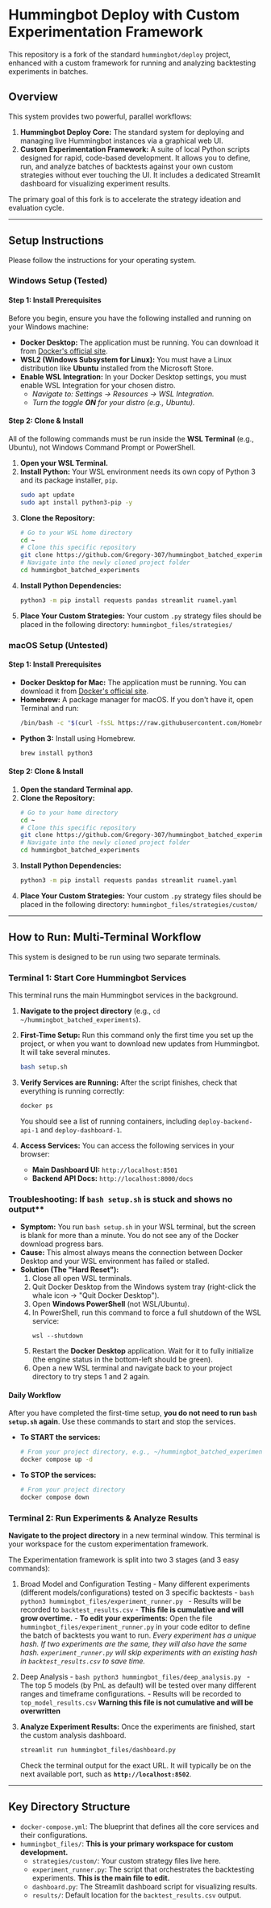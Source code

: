# Hummingbot Deploy with Custom Experimentation Framework

This repository is a fork of the standard `hummingbot/deploy` project, enhanced with a custom framework for running and analyzing backtesting experiments in batches.

## Overview

This system provides two powerful, parallel workflows:

1.  **Hummingbot Deploy Core:** The standard system for deploying and managing live Hummingbot instances via a graphical web UI.
2.  **Custom Experimentation Framework:** A suite of local Python scripts designed for rapid, code-based development. It allows you to define, run, and analyze batches of backtests against your own custom strategies without ever touching the UI. It includes a dedicated Streamlit dashboard for visualizing experiment results.

The primary goal of this fork is to accelerate the strategy ideation and evaluation cycle.

---

## Setup Instructions

Please follow the instructions for your operating system.

### **Windows Setup (Tested)**

#### **Step 1: Install Prerequisites**
Before you begin, ensure you have the following installed and running on your Windows machine:

-   **Docker Desktop:** The application must be running. You can download it from [Docker's official site](https://www.docker.com/products/docker-desktop).
-   **WSL2 (Windows Subsystem for Linux):** You must have a Linux distribution like **Ubuntu** installed from the Microsoft Store.
-   **Enable WSL Integration:** In your Docker Desktop settings, you must enable WSL Integration for your chosen distro.
    -   *Navigate to: Settings -> Resources -> WSL Integration.*
    -   *Turn the toggle **ON** for your distro (e.g., Ubuntu).*

#### **Step 2: Clone & Install**
All of the following commands must be run inside the **WSL Terminal** (e.g., Ubuntu), not Windows Command Prompt or PowerShell.

1.  **Open your WSL Terminal.**
2.  **Install Python:** Your WSL environment needs its own copy of Python 3 and its package installer, `pip`.
    ```bash
    sudo apt update
    sudo apt install python3-pip -y
    ```
3.  **Clone the Repository:**
    ```bash
    # Go to your WSL home directory
    cd ~
    # Clone this specific repository
    git clone https://github.com/Gregory-307/hummingbot_batched_experiments.git
    # Navigate into the newly cloned project folder
    cd hummingbot_batched_experiments
    ```
4.  **Install Python Dependencies:**
    ```bash
    python3 -m pip install requests pandas streamlit ruamel.yaml
    ```
5.  **Place Your Custom Strategies:** Your custom `.py` strategy files should be placed in the following directory:
    `hummingbot_files/strategies/`

### **macOS Setup (Untested)**

#### **Step 1: Install Prerequisites**
-   **Docker Desktop for Mac:** The application must be running. You can download it from [Docker's official site](https://www.docker.com/products/docker-desktop).
-   **Homebrew:** A package manager for macOS. If you don't have it, open Terminal and run:
    ```bash
    /bin/bash -c "$(curl -fsSL https://raw.githubusercontent.com/Homebrew/install/HEAD/install.sh)"
    ```
-   **Python 3:** Install using Homebrew.
    ```bash
    brew install python3
    ```

#### **Step 2: Clone & Install**
1.  **Open the standard Terminal app.**
2.  **Clone the Repository:**
    ```bash
    # Go to your home directory
    cd ~
    # Clone this specific repository
    git clone https://github.com/Gregory-307/hummingbot_batched_experiments.git
    # Navigate into the newly cloned project folder
    cd hummingbot_batched_experiments
    ```
3.  **Install Python Dependencies:**
    ```bash
    python3 -m pip install requests pandas streamlit ruamel.yaml
    ```
4.  **Place Your Custom Strategies:** Your custom `.py` strategy files should be placed in the following directory:
    `hummingbot_files/strategies/custom/`

---

## How to Run: Multi-Terminal Workflow

This system is designed to be run using two separate terminals.

### **Terminal 1: Start Core Hummingbot Services**

This terminal runs the main Hummingbot services in the background.

1.  **Navigate to the project directory** (e.g., `cd ~/hummingbot_batched_experiments`).
   
2.  **First-Time Setup:** Run this command only the first time you set up the project, or when you want to download new updates from Hummingbot. It will take several minutes.
    ```bash
    bash setup.sh
    ```
    
3.  **Verify Services are Running:** After the script finishes, check that everything is running correctly:
    ```bash
    docker ps
    ```
    You should see a list of running containers, including `deploy-backend-api-1` and `deploy-dashboard-1`.

4.  **Access Services:** You can access the following services in your browser:
    -   **Main Dashboard UI:** `http://localhost:8501`
    -   **Backend API Docs:** `http://localhost:8000/docs`
  
### Troubleshooting: If `bash setup.sh` is stuck and shows no output**

-   **Symptom:** You run `bash setup.sh` in your WSL terminal, but the screen is blank for more than a minute. You do not see any of the Docker download progress bars.
-   **Cause:** This almost always means the connection between Docker Desktop and your WSL environment has failed or stalled.
-   **Solution (The "Hard Reset"):**
    1.  Close all open WSL terminals.
    2.  Quit Docker Desktop from the Windows system tray (right-click the whale icon -> "Quit Docker Desktop").
    3.  Open **Windows PowerShell** (not WSL/Ubuntu).
    4.  In PowerShell, run this command to force a full shutdown of the WSL service:
        ```
        wsl --shutdown
        ```
    5.  Restart the **Docker Desktop** application. Wait for it to fully initialize (the engine status in the bottom-left should be green).
    6.  Open a new WSL terminal and navigate back to your project directory to try steps 1 and 2 again.


#### **Daily Workflow**

After you have completed the first-time setup, **you do not need to run `bash setup.sh` again**. Use these commands to start and stop the services.

-   **To START the services:**
    ```bash
    # From your project directory, e.g., ~/hummingbot_batched_experiments
    docker compose up -d
    ```
-   **To STOP the services:**
    ```bash
    # From your project directory
    docker compose down
    ```
    

### **Terminal 2: Run Experiments & Analyze Results**

**Navigate to the project directory** in a new terminal window. This terminal is your workspace for the custom experimentation framework. 

The Experimentation framework is split into two 3 stages (and 3 easy commands):

1.  Broad Model and Configuration Testing
        - Many different experiments (different models/configurations) tested on 3 specific backtests
        - ```bash
            python3 hummingbot_files/experiment_runner.py
           ```
        - Results will be recorded to `backtest_results.csv` - **This file is cumulative and will grow overtime.**
        - **To edit your experiments:** Open the file `hummingbot_files/experiment_runner.py` in your code editor to define the batch of backtests you want to run.
*Every experiment has a unique hash. If two experiments are the same, they will also have the same hash. `experiment_runner.py` will skip experiments with an existing hash in `backtest_results.csv` to save time.*
        
3.  Deep Analysis
        - ```bash
            python3 hummingbot_files/deep_analysis.py
           ```
        - The top 5 models (by PnL as default) will be tested over many different ranges and timeframe configurations.
        - Results will be recorded to `top_model_results.csv`  **Warning this file is not cumulative and will be overwritten**
    
5.  **Analyze Experiment Results:** Once the experiments are finished, start the custom analysis dashboard.
    ```bash
    streamlit run hummingbot_files/dashboard.py
    ```
    Check the terminal output for the exact URL. It will typically be on the next available port, such as **`http://localhost:8502`**.


---

## Key Directory Structure

-   `docker-compose.yml`: The blueprint that defines all the core services and their configurations.
-   `hummingbot_files/`: **This is your primary workspace for custom development.**
    -   `strategies/custom/`: Your custom strategy files live here.
    -   `experiment_runner.py`: The script that orchestrates the backtesting experiments. **This is the main file to edit.**
    -   `dashboard.py`: The Streamlit dashboard script for visualizing results.
    -   `results/`: Default location for the `backtest_results.csv` output.
